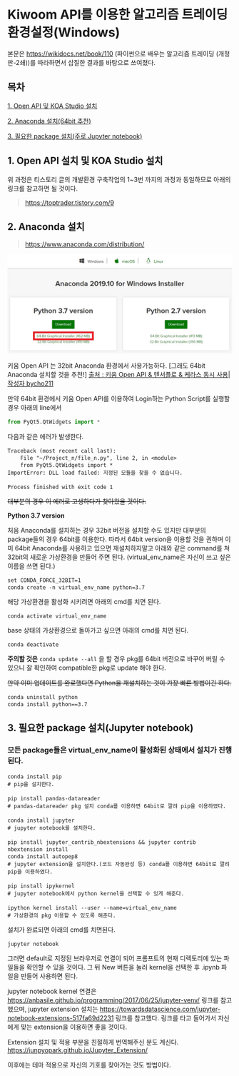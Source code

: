 # Kiwoom API를 이용한 알고리즘 트레이딩 환경설정(Windows)

본문은 https://wikidocs.net/book/110 (파이썬으로 배우는 알고리즘 트레이딩 (개정판-2쇄))를 따라하면서 삽질한 결과를 바탕으로 쓰여졌다.

## 목차
[1. Open API 및 KOA Studio 설치](#1.-Open-API-설치-및-KOA-Studio-설치)

[2. Anaconda 설치(64bit 추천)](#2.-Anaconda-설치)

[3. 필요한 package 설치(주로 Jupyter notebook)](#3.-필요한-package-설치(Jupyter-notebook))

## 1. Open API 설치 및 KOA Studio 설치
위 과정은 티스토리 글의 개발환경 구축작업의 1~3번 까지의 과정과 동일하므로 아래의 링크를 참고하면 될 것이다.

> https://toptrader.tistory.com/9

## 2. Anaconda 설치

> https://www.anaconda.com/distribution/

![Anaconda Download](./anaconda_install_img.jpg)

키움 Open API 는 32bit Anaconda 환경에서 사용가능하다. [그래도 64bit Anaconda 설치할 것을 추천!]
[출처 : 키움 Open API & 텐서플로 & 케라스 동시 사용|작성자 bycho211](http://blog.naver.com/PostView.nhn?blogId=bycho211&logNo=221416542989)


만약 64bit 환경에서 키움 Open API를 이용하여 Login하는 Python Script를 실행할 경우 아래의 line에서
``` Python
from PyQt5.QtWidgets import *
```
다음과 같은 에러가 발생한다.
```
Traceback (most recent call last):
    File "~/Project_n/file_n.py", line 2, in <module>
    from PyQt5.QtWidgets import *
ImportError: DLL load failed: 지정된 모듈을 찾을 수 없습니다.

Process finished with exit code 1
```
~~대부분의 경우 이 에러로 고생하다가 찾아왔을 것이다.~~

**Python 3.7 version**

처음 Anaconda를 설치하는 경우 32bit 버전을 설치할 수도 있지만 대부분의 package들의 경우 64bit를 이용한다. 따라서 64bit version을 이용할 것을 권하며 이미 64bit Anaconda를 사용하고 있으면 재설치하지말고 아래와 같은 command를 쳐 32bit의 새로운 가상환경을 만들어 주면 된다. (virtual_env_name은 자신이 쓰고 싶은 이름을 쓰면 된다.)
``` 
set CONDA_FORCE_32BIT=1
conda create -n virtual_env_name python=3.7
```
해당 가상환경을 활성화 시키려면 아래의 cmd를 치면 된다.
```
conda activate virtual_env_name
```
base 상태의 가상환경으로 돌아가고 싶으면 아래의 cmd를 치면 된다.
```
conda deactivate
```


**주의할 것은** ``` conda update --all ``` 을 할 경우 pkg를 64bit 버전으로 바꾸어 버릴 수 있으니 잘 확인하여 compatible한 pkg로 update 해야 한다.

~~만약 이미 업데이트를 완료했다면 Python을 재설치하는 것이 가장 빠른 방법이긴 하다.~~
```
conda uninstall python
conda install python==3.7
```



## 3. 필요한 package 설치(Jupyter notebook)
### 모든 package들은 virtual_env_name이 활성화된 상태에서 설치가 진행된다.

```
conda install pip
# pip을 설치한다.

pip install pandas-datareader
# pandas-datareader pkg 설치 conda를 이용하면 64bit로 깔려 pip을 이용하였다.

conda install jupyter 
# jupyter notebook를 설치한다.

pip install jupyter_contrib_nbextensions && jupyter contrib nbextension install 
conda install autopep8
# jupyter extension을 설치한다.(코드 자동완성 등) conda를 이용하면 64bit로 깔려 pip을 이용하였다.

pip install ipykernel 
# jupyter notebook에서 python kernel을 선택할 수 있게 해준다. 

ipython kernel install --user --name=virtual_env_name
# 가상환경의 pkg 이용할 수 있도록 해준다.
```


설치가 완료되면 아래의 cmd를 치면된다.
```
jupyter notebook
```
그러면 default로 지정된 브라우저로 연결이 되어 프롬프트의 현재 디렉토리에 있는 파일들을 확인할 수 있을 것이다. 그 뒤 New 버튼을 눌러 kernel을 선택한 후 .ipynb 파일을 만들어 사용하면 된다.


jupyter notebook kernel 연결은 https://anbasile.github.io/programming/2017/06/25/jupyter-venv/ 링크를 참고했으며, jupyter extension 설치는 https://towardsdatascience.com/jupyter-notebook-extensions-517fa69d2231 링크를 참고했다. 링크를 타고 들어가서 자신에게 맞는 extension을 이용하면 좋을 것이다. 

Extension 설치 및 적용 부분을 친절하게 번역해주신 분도 계신다. https://junpyopark.github.io/Jupyter_Extension/

이후에는 테마 적용으로 자신의 기호를 찾아가는 것도 방법이다.
